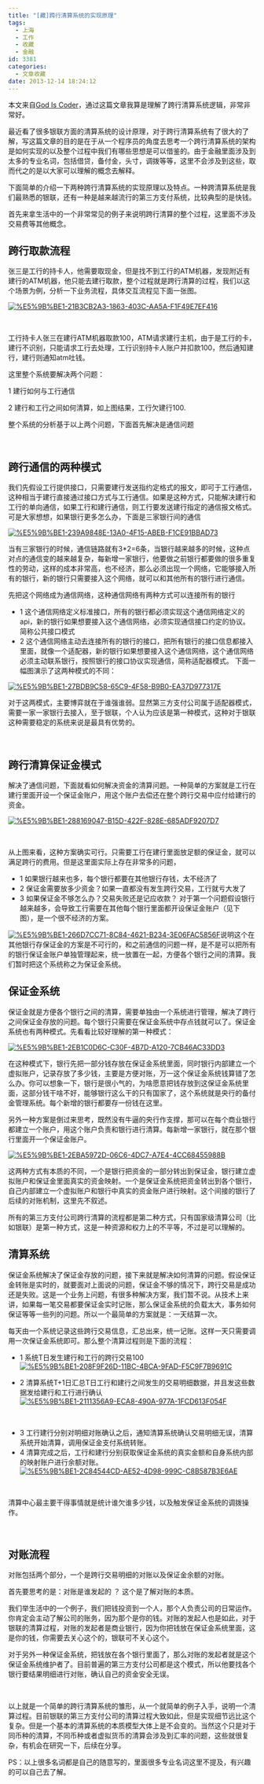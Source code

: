 ```yaml
---
title: "[藏]跨行清算系统的实现原理"
tags:
  - 上海
  - 工作
  - 收藏
  - 金融
id: 3381
categories:
  - 文章收藏
date: 2013-12-14 18:24:12
---
```


本文来自[God Is Coder](http://www.cnblogs.com/aigongsi/p/3439766.html)，通过这篇文章我算是理解了跨行清算系统逻辑，非常非常好。

最近看了很多银联方面的清算系统的设计原理，对于跨行清算系统有了很大的了解，写这篇文章的目的是在于从一个程序员的角度去思考一个跨行清算系统的架构是如何实现的以及整个过程中我们有哪些思想是可以借鉴的。由于金融里面涉及到太多的专业名词，包括借贷，备付金，头寸，调拨等等，这里不会涉及到这些，取而代之的是以大家可以理解的概念去解释。

下面简单的介绍一下两种跨行清算系统的实现原理以及特点。一种跨清算系统是我们最熟悉的银联，还有一种是越来越流行的第三方支付系统，比较典型的是快钱。

首先来拿生活中的一个非常常见的例子来说明跨行清算的整个过程，这里面不涉及交易费等其他概念。

## **跨行取款流程**

张三是工行的持卡人，他需要取现金，但是找不到工行的ATM机器，发现附近有建行的ATM机器，他只能去建行取款，整个过程就是跨行清算的过程，我们以这个场景为例，分析一下业务流程，具体交互流程见下面一张图。

[![%E5%9B%BE1-21B3CB2A3-1863-403C-AA5A-F1F49E7EF416](/images/2128716c2c0bc979bd671885c0cb16e5ee93d09e.png)](http://leaverimage.b0.upaiyun.com/2013/12/%E5%9B%BE1-21B3CB2A3-1863-403C-AA5A-F1F49E7EF416.png)

&nbsp;

工行持卡人张三在建行ATM机器取款100，ATM请求建行主机，由于是工行的卡，建行不识别，只能请求工行去处理，工行识别持卡人账户并扣款100，然后通知建行，建行则通知atm吐钱。

这里整个系统要解决两个问题：

1 建行如何与工行通信

2 建行和工行之间如何清算，如上图结果，工行欠建行100.

整个系统的分析基于以上两个问题，下面首先解决是通信问题

&nbsp;

## 跨行通信的两种模式

我们先假设工行提供接口，只需要建行发送指约定格式的报文，即可于工行通信，这种相当于建行直接通过接口方式与工行通信。如果是这种方式，只能解决建行和工行的单向通信，如果工行和建行通信，则工行要发送建行指定的通信报文格式。可是大家想想，如果银行更多怎么办，下面是三家银行间的通信

[![%E5%9B%BE1-239A9848E-13A0-4F15-ABEB-F1CE91BBAD73](/images/bf16b6e107e301f75d8484ce0e0f98ed3f685027.png)](http://leaverimage.b0.upaiyun.com/2013/12/%E5%9B%BE1-239A9848E-13A0-4F15-ABEB-F1CE91BBAD73.png)

当有三家银行的时候，通信链路就有3*2=6条，当银行越来越多的时候，这种点对点的通信变的越来越复杂，每新增一家银行，他要做之前银行都要做的很多重复性的劳动，这样的成本非常高，也不经济，那么必须出现一个网络，它能够接入所有的银行，新的银行只需要接入这个网络，就可以和其他所有的银行进行通信。

先把这个网络成为通信网络，这种通信网络有两种方式可以连接所有的银行

*   1 这个通信网络定义标准接口，所有的银行都必须实现这个通信网络定义的api，新的银行如果想要接入这个通信网络，必须实现通信接口约定的协议。简称公共接口模式
*   2 这个通信网络主动去连接所有的银行的接口，把所有银行的接口信息都接入里面，就像一个适配器，新的银行如果想要接入这个通信网络，这个通信网络必须主动联系银行，按照银行的接口协议实现通信，简称适配器模式。
下面一幅图演示了这两种模式的不同：

[![%E5%9B%BE1-27BDB9C58-65C9-4F58-B9B0-EA37D977317E](/images/11ace11b09acce70d8eaead337a87ebb868513a8.png)](http://leaverimage.b0.upaiyun.com/2013/12/%E5%9B%BE1-27BDB9C58-65C9-4F58-B9B0-EA37D977317E.png)

对于这两模式，主要博弈就在于谁强谁弱。显然第三方支付公司属于适配器模式，需要一家一家银行去接入，至于银联，个人认为应该是第一种模式，这种对于银联这种需要稳定的系统来说是最具有优势的。

&nbsp;

## 跨行清算保证金模式

解决了通信问题，下面就看如何解决资金的清算问题。一种简单的方案就是工行在建行里面开设一个保证金账户，用这个账户去偿还在整个跨行交易中应付给建行的资金。

[![%E5%9B%BE1-288169047-B15D-422F-828E-685ADF9207D7](/images/ee7b5387f30e0221c9366cf68d72d03cca9fa2fb.png)](http://leaverimage.b0.upaiyun.com/2013/12/%E5%9B%BE1-288169047-B15D-422F-828E-685ADF9207D7.png)

&nbsp;

从上图来看，这种方案确实可行。只需要工行在建行里面放足额的保证金，就可以满足跨行的费用。但是这里面实际上存在非常多的问题，

*   1 如果银行越来也多，每个银行都要在其他银行存钱，太不经济了
*   2 保证金需要放多少资金？如果一直都没有发生跨行交易，工行就亏大发了
*   3 如果保证金不够怎么办？交易失败还是记应收款？
对于第一个问题假设银行越来越多，会导致工行需要在其他每个银行里面都开设保证金账户（见下图），是一个很不经济的方案。

[![%E5%9B%BE1-266D7CC71-8C84-4621-B234-3E06FAC5856F](/images/07c21a5d4f416fa7b3b34b4667bcb02a08a452fd.png)](http://leaverimage.b0.upaiyun.com/2013/12/%E5%9B%BE1-266D7CC71-8C84-4621-B234-3E06FAC5856F.png)说明这个在其他银行存保证金的方案是不可行的，和之前通信的问题一样，是不是可以把所有的银行保证金账户单独管理起来，统一放置在一起，方便各个银行之间的清算。我们暂时把这个系统称之为保证金系统。

## 保证金系统

保证金就是方便各个银行之间的清算，需要单独由一个系统进行管理，解决了跨行之间保证金存放的问题。每个银行只需要在保证金系统中存点钱就可以了。保证金系统也有两种模式。先看看比较好理解的第一种模式：

[![%E5%9B%BE1-2EB1C0D6C-C30F-4B7D-A120-7CB46AC33DD3](/images/b420275350a8aa8888110b745a1426787f9a750d.png)](http://leaverimage.b0.upaiyun.com/2013/12/%E5%9B%BE1-2EB1C0D6C-C30F-4B7D-A120-7CB46AC33DD3.png)

在这种模式下，银行先把一部分钱存放在保证金系统里面，同时银行内部建立一个虚拟账户，记录存放了多少钱，主要是方便对账，万一这个保证金系统钱算错了怎么办。你可以想象一下，银行是很小气的，为啥愿意把钱存放到这保证金系统里面，这部分钱干啥不好，能够银行这么干的只有国家了，这个系统就是央行的备付金管理系统。每个新增的银行都要存一份钱在这里。

另外一种方案是倒过来思考，既然没有牛逼的央行作支撑，那可以在每个商业银行都建立一个账户，用这个账户负责和银行进行清算。每新增一家银行，就在那个银行里面开一个保证金账户。

[![%E5%9B%BE1-2EBA5972D-06C6-4DC7-A7E4-4CC68455988B](/images/2ed236969650d9d6c981c7a933ca69a0b0aa982a.png)](http://leaverimage.b0.upaiyun.com/2013/12/%E5%9B%BE1-2EBA5972D-06C6-4DC7-A7E4-4CC68455988B.png)

这两种方式有本质的不同，一个是银行把资金的一部分转出到保证金，银行建立虚拟账户和保证金里面真实的资金映射。一个是保证金系统把资金转出到各个银行，自己内部建立一个虚拟账户和银行中真实的资金账户进行映射。这个间接的银行了后续的对账机制，这里先不叙述。

所有的第三方支付公司跨行清算的流程都是第二种方式，只有国家级清算公司（比如银联）是第一种方式，这是一种资源和权力上的不平等，不过是可以理解的。

## 清算系统

保证金系统解决了保证金存放的问题，接下来就是解决如何清算的问题。假设保证金转账是实时的，就要面对上面说的问题，保证金不够的情况下，跨行交易是成功还是失败。这是一个业务上问题，有很多种解决方案，我们暂不说。从技术上来讲，如果每一笔交易都要保证金实时记账，那么保证金系统的负载太大，事务如何保证等等一些列的问题。所以一个最简单的方案就是：一天结算一次。

每天由一个系统记录这些跨行交易信息，汇总出来，统一记账。这样一天只需要调用一次保证金系统即可。那么整个清算过程则是下面的流程：

*   1 系统T日发生建行和工行的跨行交易100
[![%E5%9B%BE1-208F9F26D-11BC-4BCA-9FAD-F5C9F7B9691C](/images/4c745f5c7b8a40a840d975f5ac5a0e0871e8a2dc.png)](http://leaverimage.b0.upaiyun.com/2013/12/%E5%9B%BE1-208F9F26D-11BC-4BCA-9FAD-F5C9F7B9691C.png)

*   2 清算系统T+1日汇总T日工行和建行之间发生的交易明细数据，并且发这些数据发给建行和工行进行确认
[![%E5%9B%BE1-2111356A9-ECA8-490A-977A-1FCD613F054F](/images/1982182c16c49a40f6f81c9839c260a0b599296c.png)](http://leaverimage.b0.upaiyun.com/2013/12/%E5%9B%BE1-2111356A9-ECA8-490A-977A-1FCD613F054F.png)

&nbsp;

*   3 工行建行分别对明细对账确认之后，通知清算系统确认交易明细无误，清算系统开始清算，调用保证金支付系统转账。
*   4 清算完成之后，工行和建行分别获取保证金系统的真实金额和自身系统内部的映射账户进行余额对账。
[![%E5%9B%BE1-2C84544CD-AE52-4D98-999C-C8B587B3E6AE](/images/c6fbba7cf0732085b9fc6a72eac7df350c736d08.png)](http://leaverimage.b0.upaiyun.com/2013/12/%E5%9B%BE1-2C84544CD-AE52-4D98-999C-C8B587B3E6AE.png)

&nbsp;

清算中心最主要干得事情就是统计谁欠谁多少钱，以及触发保证金系统的调拨操作。

&nbsp;

## 对账流程

对账包括两个部分，一个是跨行交易明细的对账以及保证金余额的对账。

首先要思考的是：对账是谁发起的 ？ 这个是了解对账的本质。

我们举生活中的一个例子，我们把钱投资到一个人，那个人负责公司的日常运作。你肯定会主动了解公司的账务，因为那个是你的钱。对账的发起人也是如此，对于银联的清算过程，对账的发起者是商业银行，因为你把钱放在保证金系统里面，这是你的钱，你需要去关心这个的，银联可不关心这个。

对于另外一种保证金系统，把钱放在各个银行里面了，那么对账的发起者就是这个保证金系统维护者了。目前普遍的第三方支付公司都是这个模式，所以他要找各个银行要结果明细进行对账，确认自己的资金安全无误。

&nbsp;

以上就是一个简单的跨行清算系统的雏形，从一个就简单的例子入手，说明一个清算过程。目前银联的第三方支付公司的清算过程大致如此，但是实现细节远比这个复杂。但是一个基本的清算系统的本质模型大体上是不会变的。当然这个只是对于同币种的清算，不同币种或者虚拟货币的清算会涉及到汇率的问题，这些就很复杂，有机会在研究一下，后续在分享。

PS：以上很多名词都是自己的随意写的，里面很多专业名词这里不提及，有兴趣的可以自己去了解。
